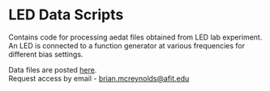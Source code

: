 # LED Data Scripts

Contains code for processing aedat files obtained from LED lab experiment.  An LED is connected to a function generator at various frequencies for different bias settings.  

Data files are posted [here](https://drive.google.com/drive/folders/1sAl3oSAZm-o-6pwN3LPCLoNkElvKaw5v?ogsrc=32).  
Request access by email -  brian.mcreynolds@afit.edu
